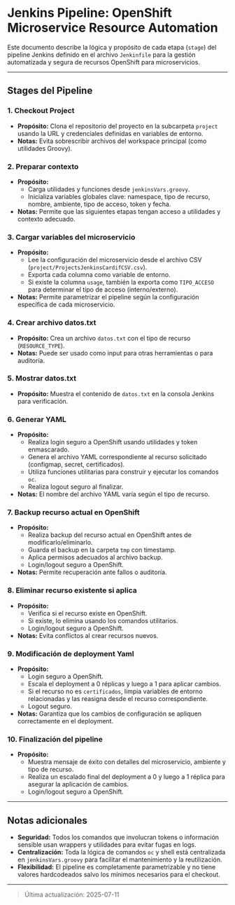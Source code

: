 # Jenkins Pipeline: OpenShift Microservice Resource Automation

Este documento describe la lógica y propósito de cada etapa (`stage`) del pipeline Jenkins definido en el archivo `Jenkinfile` para la gestión automatizada y segura de recursos OpenShift para microservicios.

---

## Stages del Pipeline

### 1. Checkout Project
- **Propósito:** Clona el repositorio del proyecto en la subcarpeta `project` usando la URL y credenciales definidas en variables de entorno.
- **Notas:** Evita sobrescribir archivos del workspace principal (como utilidades Groovy).

### 2. Preparar contexto
- **Propósito:**
  - Carga utilidades y funciones desde `jenkinsVars.groovy`.
  - Inicializa variables globales clave: namespace, tipo de recurso, nombre, ambiente, tipo de acceso, token y fecha.
- **Notas:** Permite que las siguientes etapas tengan acceso a utilidades y contexto adecuado.

### 3. Cargar variables del microservicio
- **Propósito:**
  - Lee la configuración del microservicio desde el archivo CSV (`project/ProjectsJenkinsCardifCSV.csv`).
  - Exporta cada columna como variable de entorno.
  - Si existe la columna `usage`, también la exporta como `TIPO_ACCESO` para determinar el tipo de acceso (interno/externo).
- **Notas:** Permite parametrizar el pipeline según la configuración específica de cada microservicio.

### 4. Crear archivo datos.txt
- **Propósito:** Crea un archivo `datos.txt` con el tipo de recurso (`RESOURCE_TYPE`).
- **Notas:** Puede ser usado como input para otras herramientas o para auditoría.

### 5. Mostrar datos.txt
- **Propósito:** Muestra el contenido de `datos.txt` en la consola Jenkins para verificación.

### 6. Generar YAML
- **Propósito:**
  - Realiza login seguro a OpenShift usando utilidades y token enmascarado.
  - Genera el archivo YAML correspondiente al recurso solicitado (configmap, secret, certificados).
  - Utiliza funciones utilitarias para construir y ejecutar los comandos `oc`.
  - Realiza logout seguro al finalizar.
- **Notas:** El nombre del archivo YAML varía según el tipo de recurso.

### 7. Backup recurso actual en OpenShift
- **Propósito:**
  - Realiza backup del recurso actual en OpenShift antes de modificarlo/eliminarlo.
  - Guarda el backup en la carpeta `tmp` con timestamp.
  - Aplica permisos adecuados al archivo backup.
  - Login/logout seguro a OpenShift.
- **Notas:** Permite recuperación ante fallos o auditoría.

### 8. Eliminar recurso existente si aplica
- **Propósito:**
  - Verifica si el recurso existe en OpenShift.
  - Si existe, lo elimina usando los comandos utilitarios.
  - Login/logout seguro a OpenShift.
- **Notas:** Evita conflictos al crear recursos nuevos.

### 9. Modificación de deployment Yaml
- **Propósito:**
  - Login seguro a OpenShift.
  - Escala el deployment a 0 réplicas y luego a 1 para aplicar cambios.
  - Si el recurso no es `certificados`, limpia variables de entorno relacionadas y las reasigna desde el recurso correspondiente.
  - Logout seguro.
- **Notas:** Garantiza que los cambios de configuración se apliquen correctamente en el deployment.

### 10. Finalización del pipeline
- **Propósito:**
  - Muestra mensaje de éxito con detalles del microservicio, ambiente y tipo de recurso.
  - Realiza un escalado final del deployment a 0 y luego a 1 réplica para asegurar la aplicación de cambios.
  - Login/logout seguro a OpenShift.

---

## Notas adicionales
- **Seguridad:** Todos los comandos que involucran tokens o información sensible usan wrappers y utilidades para evitar fugas en logs.
- **Centralización:** Toda la lógica de comandos `oc` y shell está centralizada en `jenkinsVars.groovy` para facilitar el mantenimiento y la reutilización.
- **Flexibilidad:** El pipeline es completamente parametrizable y no tiene valores hardcodeados salvo los mínimos necesarios para el checkout.

---

> Última actualización: 2025-07-11

